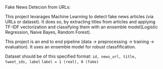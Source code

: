 Fake News Detecion from URLs:

This project levarages Machine Learning to detect fake news articles (via URLs or dataset).
It does so, by extracting titles from articles and applying TF-IDF vectorization and classifying them with an ensemble model(Logistic Regression, Naive Bayes, Random Forest).

This project is an end to end pipeline (data → preprocessing → training → evaluation).
It uses an ensemble model for robust classfification.

Dataset should be of this specified format:
`id, news_url, title, tweet_ids, label`
`label = 1 (real), 0 (fake)`